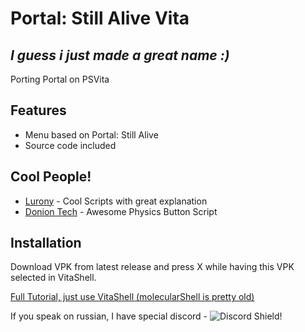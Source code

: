 # Portal: Still Alive Vita
## _I guess i just made a great name :)_


Porting Portal on PSVita 


## Features

- Menu based on Portal: Still Alive 
- Source code included


## Cool People!



- [Lurony](https://github.com/UnityTutorialsHD/Unity-Tutorial-Assets) - Cool Scripts with great explanation
- [Donion Tech](https://www.youtube.com/watch?v=fTtLY0JdVqk) - Awesome Physics Button Script

## Installation

Download VPK from latest release and press X while having this VPK selected in VitaShell.

[Full Tutorial, just use VitaShell (molecularShell is pretty old)](https://www.cfwaifu.com/vitashell/)

If you speak on russian, I have special discord -  ![Discord Shield](https://discordapp.com/api/guilds/860909875043237899/widget.png?style=shield)!

